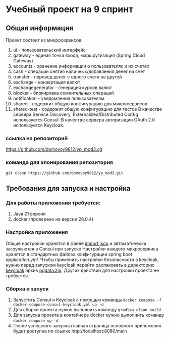 # Учебный проект на 9 спринт
## Общая информация
Проект состоит из микросервисов:
1. ui - пользовательский интерфейс
2. gateway - единая точка входа, маршрутизация (Spring Cloud Gateway)
3. accounts - хранение информации о пользователях и их счетах
4. cash - операции снятия наличных/добавления денег на счет
5. transfer - перевод денег с одного счета на другой
6. exchange - конвертация валют
7. exchangegenerator - генерация курсов валют
8. blocker - блокировка сомнительных операций
9. notification - уведомления пользователям
10. shared - содержит общую конфигурацию для микросервисов
11. shared-test - содержит общую конфигурацию для тестов
В качестве сервера Service Discovery, Externalized/Distributed Config используется Consul.
В качестве сервера авторизации OAuth 2.0 используется Keycloak.
### ссылка на репозиторий
https://github.com/domovoy9812/yp_mod3.git
### команда для клонирования репозитория
```git clone https://github.com/domovoy9812/yp_mod3.git```
## Требования для запуска и настройка
### Для работы приложения требуется:
1. Java 21 версии
2. docker (проверено на версии 28.0.4)
### Настройка приложения
Общие настройки хранятся в файле [import.json](./consul/init/import.json) и автоматически загружаются в Consul при запуске
Настройки каждого микросервиса хранятся в стандартных файлах конфигурации spring boot *application.yml*.
Чтобы применить настройки безопасности в keycloak, нужно перед запуском keycloak перейти распаковать в директорию [keycloak](./keycloak) архив [pgdata.zip](./keycloak/pgdata.zip).
Других действий для настройки проекта не требуется.
### Сборка и запуск
1. Запустить Consul и Keycloak с помощью команды ```docker compose -f docker-compose-consul-keycloak.yml up -d```
2. Для сборки проекта нужно выполнить команду ```gradlew clean build```
3. Для запуска проекта в контейнере docker нужно выполнить команду ```docker compose up -d```
4. После успешного запуска главная страница основного приложения будет доступна по ссылке http://localhost:8080/main
